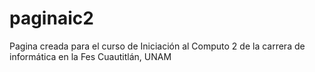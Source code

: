 # paginaic2
Pagina creada para el curso de Iniciación al Computo 2 de la carrera de informática en la Fes Cuautitlán, UNAM
